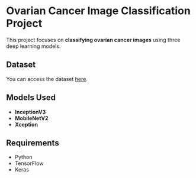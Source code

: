 # Ovarian Cancer Image Classification Project

This project focuses on **classifying ovarian cancer images** using three deep learning models.

## Dataset
You can access the dataset [here](https://drive.google.com/drive/folders/1RjaQ_yjoft6IL7OpyVWfj2EMs8Bm9TsY?usp=sharing).

## Models Used
- **InceptionV3**
- **MobileNetV2**
- **Xception**

## Requirements
- Python
- TensorFlow
- Keras
